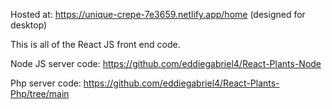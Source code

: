 Hosted at: https://unique-crepe-7e3659.netlify.app/home
(designed for desktop)






This is all of the React JS front end code.


Node JS server code: https://github.com/eddiegabriel4/React-Plants-Node

Php server code: https://github.com/eddiegabriel4/React-Plants-Php/tree/main
